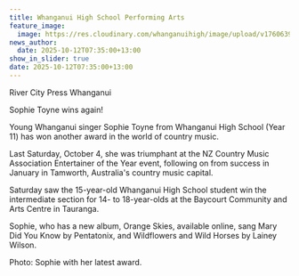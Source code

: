 ```yaml
---
title: Whanganui High School Performing Arts
feature_image:
  image: https://res.cloudinary.com/whanganuihigh/image/upload/v1760639565/News/sophie1.jpg
news_author:
  date: 2025-10-12T07:35:00+13:00
show_in_slider: true
date: 2025-10-12T07:35:00+13:00
---
```

River City Press Whanganui

Sophie Toyne wins again!

Young Whanganui singer Sophie Toyne from Whanganui High School (Year 11) has won another award in the world of country music.

Last Saturday, October 4, she was triumphant at the NZ Country Music Association Entertainer of the Year event, following on from success in January in Tamworth, Australia's country music capital.

Saturday saw the 15-year-old Whanganui High School student win the intermediate section for 14- to 18-year-olds at the Baycourt Community and Arts Centre in Tauranga.

Sophie, who has a new album, Orange Skies, available online, sang Mary Did You Know by Pentatonix, and Wildflowers and Wild Horses by Lainey Wilson.

Photo: Sophie with her latest award.
